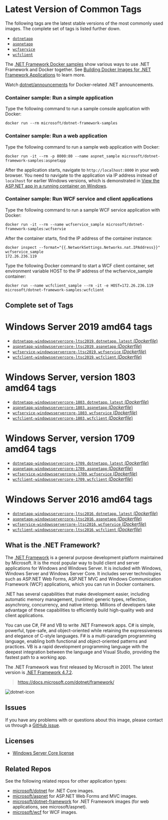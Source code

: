 # Latest Version of Common Tags

The following tags are the latest stable versions of the most commonly used images. The complete set of tags is listed further down.

- [`dotnetapp`](https://github.com/Microsoft/dotnet-framework-docker/blob/master/samples/dotnetapp/Dockerfile)
- [`aspnetapp`](https://github.com/Microsoft/dotnet-framework-docker/blob/master/samples/aspnetapp/Dockerfile)
- [`wcfservice`](https://github.com/Microsoft/dotnet-framework-docker/blob/master/samples/wcfapp/Dockerfile.web)
- [`wcfclient`](https://github.com/Microsoft/dotnet-framework-docker/blob/master/samples/wcfapp/Dockerfile.client)

The [.NET Framework Docker samples](https://github.com/Microsoft/dotnet-framework-docker/blob/master/samples/README.md) show various ways to use .NET Framework and Docker together. See [Building Docker Images for .NET Framework Applications](https://docs.microsoft.com/dotnet/framework/docker/) to learn more.

Watch [dotnet/announcements](https://github.com/dotnet/announcements/labels/Docker) for Docker-related .NET announcements.

### Container sample: Run a simple application

Type the following command to run a sample console application with Docker:

```console
docker run --rm microsoft/dotnet-framework-samples
```

### Container sample: Run a web application

Type the following command to run a sample web application with Docker:

```console
docker run -it --rm -p 8000:80 --name aspnet_sample microsoft/dotnet-framework-samples:aspnetapp
```

After the application starts, navigate to `http://localhost:8000` in your web browser. You need to navigate to the application via IP address instead of `localhost` for earlier Windows versions, which is demonstrated in [View the ASP.NET app in a running container on Windows](https://github.com/microsoft/dotnet-framework-docker/blob/master/samples/aspnetapp/README.md#view-the-aspnet-app-in-a-running-container-on-windows).

### Container sample: Run WCF service and client applications

Type the following command to run a sample WCF service application with Docker:

```console
docker run -it --rm --name wcfservice_sample microsoft/dotnet-framework-samples:wcfservie
```
After the container starts, find the IP address of the container instance:
```console
docker inspect --format="{{.NetworkSettings.Networks.nat.IPAddress}}" wcfservice_sample
172.26.236.119
```
Type the following Docker command to start a WCF client container, set environment variable HOST to the IP address of the wcfservice_sample container:
```console
docker run --name wcfclient_sample --rm -it -e HOST=172.26.236.119 microsoft/dotnet-framework-samples:wcfclient
```

## Complete set of Tags

# Windows Server 2019 amd64 tags

- [`dotnetapp-windowsservercore-ltsc2019`, `dotnetapp`, `latest` (*Dockerfile*)](https://github.com/Microsoft/dotnet-framework-docker/blob/master/samples/dotnetapp/Dockerfile)
- [`aspnetapp-windowsservercore-ltsc2019`, `aspnetapp` (*Dockerfile*)](https://github.com/Microsoft/dotnet-framework-docker/blob/master/samples/aspnetapp/Dockerfile)
- [`wcfservice-windowsservercore-ltsc2019`, `wcfservice` (*Dockerfile*)](https://github.com/Microsoft/dotnet-framework-docker/blob/master/samples/wcfapp/Dockerfile.web)
- [`wcfclient-windowsservercore-ltsc2019`, `wcfclient` (*Dockerfile*)](https://github.com/Microsoft/dotnet-framework-docker/blob/master/samples/wcfapp/Dockerfile.client)

# Windows Server, version 1803 amd64 tags

- [`dotnetapp-windowsservercore-1803`, `dotnetapp`, `latest` (*Dockerfile*)](https://github.com/Microsoft/dotnet-framework-docker/blob/master/samples/dotnetapp/Dockerfile)
- [`aspnetapp-windowsservercore-1803`, `aspnetapp` (*Dockerfile*)](https://github.com/Microsoft/dotnet-framework-docker/blob/master/samples/aspnetapp/Dockerfile)
- [`wcfservice-windowsservercore-1803`, `wcfservice` (*Dockerfile*)](https://github.com/Microsoft/dotnet-framework-docker/blob/master/samples/wcfapp/Dockerfile.web)
- [`wcfclient-windowsservercore-1803`, `wcfclient` (*Dockerfile*)](https://github.com/Microsoft/dotnet-framework-docker/blob/master/samples/wcfapp/Dockerfile.client)

# Windows Server, version 1709 amd64 tags

- [`dotnetapp-windowsservercore-1709`, `dotnetapp`, `latest` (*Dockerfile*)](https://github.com/Microsoft/dotnet-framework-docker/blob/master/samples/dotnetapp/Dockerfile)
- [`aspnetapp-windowsservercore-1709`, `aspnetapp` (*Dockerfile*)](https://github.com/Microsoft/dotnet-framework-docker/blob/master/samples/aspnetapp/Dockerfile)
- [`wcfservice-windowsservercore-1709`, `wcfservice` (*Dockerfile*)](https://github.com/Microsoft/dotnet-framework-docker/blob/master/samples/wcfapp/Dockerfile.web)
- [`wcfclient-windowsservercore-1709`, `wcfclient` (*Dockerfile*)](https://github.com/Microsoft/dotnet-framework-docker/blob/master/samples/wcfapp/Dockerfile.client)

# Windows Server 2016 amd64 tags

- [`dotnetapp-windowsservercore-ltsc2016`, `dotnetapp`, `latest` (*Dockerfile*)](https://github.com/Microsoft/dotnet-framework-docker/blob/master/samples/dotnetapp/Dockerfile)
- [`aspnetapp-windowsservercore-ltsc2016`, `aspnetapp` (*Dockerfile*)](https://github.com/Microsoft/dotnet-framework-docker/blob/master/samples/aspnetapp/Dockerfile)
- [`wcfservice-windowsservercore-ltsc2016`, `wcfservice` (*Dockerfile*)](https://github.com/Microsoft/dotnet-framework-docker/blob/master/samples/wcfapp/Dockerfile.web)
- [`wcfclient-windowsservercore-ltsc2016`, `wcfclient` (*Dockerfile*)](https://github.com/Microsoft/dotnet-framework-docker/blob/master/samples/wcfapp/Dockerfile.client)

## What is the .NET Framework?

The [.NET Framework](https://www.microsoft.com/net/framework) is a general purpose development platform maintained by Microsoft. It is the most popular way to build client and server applications for Windows and Windows Server. It is included with Windows, Windows Server and Windows Server Core. It includes server technologies such as ASP.NET Web Forms, ASP.NET MVC and Windows Communication Framework (WCF) applications, which you can run in Docker containers.

.NET has several capabilities that make development easier, including automatic memory management, (runtime) generic types, reflection, asynchrony, concurrency, and native interop. Millions of developers take advantage of these capabilities to efficiently build high-quality web and client applications.

You can use C#, F# and VB to write .NET Framework apps. C# is simple, powerful, type-safe, and object-oriented while retaining the expressiveness and elegance of C-style languages. F# is a multi-paradigm programming language, enabling both functional and object-oriented patterns and practices. VB is a rapid development programming language with the deepest integration between the language and Visual Studio, providing the fastest path to a working app.   

The .NET Framework was first released by Microsoft in 2001. The latest version is [.NET Framework 4.7.2](https://www.microsoft.com/net/framework).

> https://docs.microsoft.com/dotnet/framework/

![dotnet-icon](https://cloud.githubusercontent.com/assets/2608468/19951790/a0458278-a11d-11e6-86e4-660aaa22aa3c.png)

## Issues

If you have any problems with or questions about this image, please contact us through a [GitHub issue](https://github.com/microsoft/dotnet-framework-docker/issues).

## Licenses

* [Windows Server Core license](https://hub.docker.com/r/microsoft/windowsservercore/)

## Related Repos

See the following related repos for other application types:

* [microsoft/dotnet](https://hub.docker.com/r/microsoft/dotnet/) for .NET Core images.
* [microsoft/aspnet](https://hub.docker.com/r/microsoft/aspnet/) for ASP.NET Web Forms and MVC images.
* [microsoft/dotnet-framework](https://hub.docker.com/r/microsoft/dotnet-framework/) for .NET Framework images (for web applications, see microsoft/aspnet).
* [microsoft/wcf](https://hub.docker.com/r/microsoft/wcf/) for WCF images.
